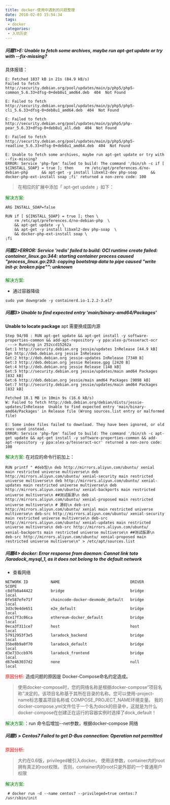 ```yaml
---
title: docker-使用中遇到的问题整理
date: 2018-02-03 15:54:34
tags:
 - docker
categories:
 - 入坑历史
---
```




##### 问题1>E: Unable to fetch some archives, maybe run apt-get update or try with --fix-missing?

具体报错：
```
E: Fetched 1837 kB in 21s (84.9 kB/s)
Failed to fetch http://security.debian.org/pool/updates/main/p/php5/php5-common_5.6.33+dfsg-0+deb8u1_amd64.deb  404  Not Found

E: Failed to fetch http://security.debian.org/pool/updates/main/p/php5/php5-cli_5.6.33+dfsg-0+deb8u1_amd64.deb  404  Not Found

E: Failed to fetch http://security.debian.org/pool/updates/main/p/php5/php-pear_5.6.33+dfsg-0+deb8u1_all.deb  404  Not Found

E: Failed to fetch http://security.debian.org/pool/updates/main/p/php5/php5-readline_5.6.33+dfsg-0+deb8u1_amd64.deb  404  Not Found

E: Unable to fetch some archives, maybe run apt-get update or try with --fix-missing?
ERROR: Service 'php-fpm' failed to build: The command '/bin/sh -c if [ ${INSTALL_SOAP} = true ]; then     rm /etc/apt/preferences.d/no-debian-php      && apt-get -y install libxml2-dev php-soap      && docker-php-ext-install soap ;fi' returned a non-zero code: 100

```
<!--more-->
> 在相应的扩展中添加「 apt-get update 」如下：

<span style="color:green">解决方案:</span>
```
ARG INSTALL_SOAP=false

RUN if [ ${INSTALL_SOAP} = true ]; then \
    rm /etc/apt/preferences.d/no-debian-php  \
    && apt-get update -y \
    && apt-get -y install libxml2-dev php-soap  \
    && docker-php-ext-install soap \
;fi
```

<!--##### 问题2> E: Some index files failed to download. They have been ignored, or old ones used instead-->



##### 问题2>ERROR: Service 'redis' failed to build: OCI runtime create failed: container_linux.go:344: starting container process caused "process_linux.go:293: copying bootstrap data to pipe caused \"write init-p: broken pipe\"": unknown


<span style="color:green">解决方案:</span>
- 通过容器降级
```
sudo yum downgrade -y containerd.io-1.2.2-3.el7
```



##### 问题3> Unable to find expected entry 'main/binary-amd64/Packages'

**Unable to locate package**
apt 需要换成国内源

```
Step 94/98 : RUN apt-get update && apt-get install -y software-properties-common && add-apt-repository -y ppa:alex-p/tesseract-ocr
 ---> Running in 252ccd15262a
Get:1 http://security.debian.org jessie/updates InRelease [44.9 kB]
Ign http://deb.debian.org jessie InRelease
Get:2 http://deb.debian.org jessie-updates InRelease [7340 B]
Get:3 http://deb.debian.org jessie Release.gpg [2420 B]
Get:4 http://deb.debian.org jessie Release [148 kB]
Get:5 http://security.debian.org jessie/updates/main amd64 Packages [832 kB]
Get:6 http://deb.debian.org jessie/main amd64 Packages [9098 kB]
Get:7 http://security.debian.org jessie/updates/main amd64 Packages [832 kB]

Fetched 10.1 MB in 10min 9s (16.6 kB/s)
W: Failed to fetch http://deb.debian.org/debian/dists/jessie-updates/InRelease  Unable to find expected entry 'main/binary-amd64/Packages' in Release file (Wrong sources.list entry or malformed file)

E: Some index files failed to download. They have been ignored, or old ones used instead.
ERROR: Service 'php-fpm' failed to build: The command '/bin/sh -c apt-get update && apt-get install -y software-properties-common && add-apt-repository -y ppa:alex-p/tesseract-ocr' returned a non-zero code: 100

```
<span style="color:green">解决方案:</span>
在对应的命令行前加上：
```
RUN printf " #deb包\n deb http://mirrors.aliyun.com/ubuntu/ xenial main restricted universe multiverse\n deb http://mirrors.aliyun.com/ubuntu/ xenial-security main restricted universe multiverse\n deb http://mirrors.aliyun.com/ubuntu/ xenial-updates main restricted universe multiverse\n deb http://mirrors.aliyun.com/ubuntu/ xenial-backports main restricted universe multiverse\n ##测试版源\n deb http://mirrors.aliyun.com/ubuntu/ xenial-proposed main restricted universe multiverse\n # 源码\n deb-src http://mirrors.aliyun.com/ubuntu/ xenial main restricted universe multiverse\n deb-src http://mirrors.aliyun.com/ubuntu/ xenial-security main restricted universe multiverse\n deb-src http://mirrors.aliyun.com/ubuntu/ xenial-updates main restricted universe multiverse\n deb-src http://mirrors.aliyun.com/ubuntu/ xenial-backports main restricted universe multiverse\n ##测试版源\n deb-src http://mirrors.aliyun.com/ubuntu/ xenial-proposed main restricted universe multiverse\n" > /etc/apt/sources.list
```

##### 问题4> docker: Error response from daemon: Cannot link toto /laradock_mysql_1, as it does not belong to the default network
- 查看网络
```
NETWORK ID          NAME                               DRIVER              SCOPE
c8dfb8a44422        bridge                             bridge              local
0fe587efe71f        chaincode-docker-devmode_default   bridge              local
3d3c9e4de651        e2e_default                        bridge              local
dce17f3c06ca        ethereum-docker_default            bridge              local
0eca3f311ce7        host                               host                local
57912953f3e5        laradock_backend                   bridge              local
35be8b9a0f70        laradock_default                   bridge              local
d3e733ccb976        laradock_frontend                  bridge              local
d67e463037d2        none                               null                local
```
<span style="color:red">原因分析:</span>
造成问题的原因是 Docker-Compose命名约定造成。
>使用docker-compose时，您的网络名称是根据docker-compose“项目名称”决定的，该项目名称基于其所在目录的名称。您可以使用-project-name标志覆盖项目名称或 COMPOSE_PROJECT_NAME环境变量。 我的docker-compose.yml文件位于一个名为dock的目录中，这就是为什么docker-compose在创建正在运行的容器实例时选择了dock_default！

<span style="color:green">解决方案:</span>：run 命令后增加--net参数，根据docker-compose 网络


##### 问题5 > Centos7 Failed to get D-Bus connection: Operation not permitted

<span style="color:red">原因分析:</span>
>大约在0.6版，privileged被引入docker。
使用该参数，container内的root拥有真正的root权限。
否则，container内的root只是外部的一个普通用户权限

<span style="color:green">解决方案:</span>

```
 # docker run -d --name centos7 --privileged=true centos:7 /usr/sbin/init
```